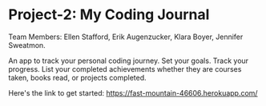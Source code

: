 # Project-2: My Coding Journal
Team Members: Ellen Stafford, Erik Augenzucker, Klara Boyer, Jennifer Sweatmon.

An app to track your personal coding journey. Set your goals. Track your progress. List your completed achievements whether they are courses taken, books read, or projects completed.

Here's the link to get started:
https://fast-mountain-46606.herokuapp.com/

